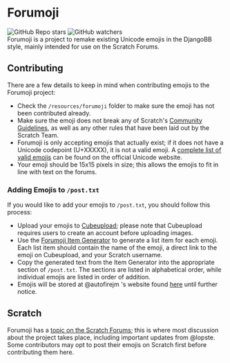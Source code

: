 # Forumoji
![GitHub Repo stars](https://img.shields.io/github/stars/lopste/forumoji?color=%23fd0&label=%20%E2%AD%90%20) ![GitHub watchers](https://img.shields.io/github/watchers/lopste/forumoji?color=%23008cff&label=%F0%9F%94%8D)  
Forumoji is a project to remake existing Unicode emojis in the DjangoBB style, mainly intended for use on the Scratch Forums.

## Contributing
There are a few details to keep in mind when contributing emojis to the Forumoji project:
* Check the `/resources/forumoji` folder to make sure the emoji has not been contributed already.
* Make sure the emoji does not break any of Scratch's [Community Guidelines](https://scratch.mit.edu/community_guidelines/), as well as any other rules that have been laid out by the Scratch Team.
* Forumoji is only accepting emojis that actually exist; if it does not have a Unicode codepoint (U+XXXXX), it is not a valid emoji. A [complete list of valid emojis](https://unicode.org/emoji/charts/emoji-list.html) can be found on the official Unicode website.
* Your emoji should be 15x15 pixels in size; this allows the emojis to fit in line with text on the forums.

### Adding Emojis to `/post.txt`
If you would like to add your emojis to `/post.txt`, you should follow this process:
* Upload your emojis to [Cubeupload](https://cubeupload.com); please note that Cubeupload requires users to create an account before uploading images.
* Use the [Forumoji Item Generator](https://lopste.github.io/forumoji) to generate a list item for each emoji. Each list item should contain the name of the emoji, a direct link to the emoji on Cubeupload, and your Scratch username.
* Copy the generated text from the Item Generator into the appropriate section of `/post.txt`. The sections are listed in alphabetical order, while individual emojis are listed in order of addition.
* Emojis will be stored at @autofirejm 's website found [here](https://autofirejm.github.io/Scratch/Forumoji) until further notice.

## Scratch
Forumoji has a [topic on the Scratch Forums](https://scratch.mit.edu/discuss/topic/557083/); this is where most discussion about the project takes place, including important updates from @lopste. Some contributors may opt to post their emojis on Scratch first before contributing them here.

